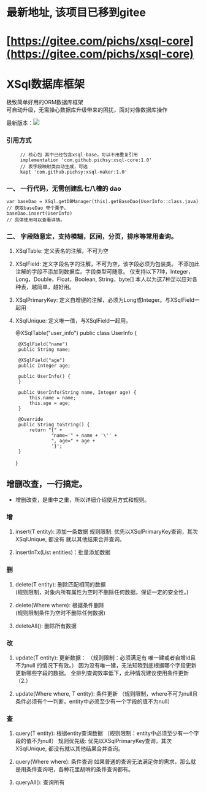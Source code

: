 

# 最新地址, 该项目已移到gitee

# [https://gitee.com/pichs/xsql-core](https://gitee.com/pichs/xsql-core)


# XSql数据库框架
 极致简单好用的ORM数据库框架<br>
 可自动升级，无需操心数据库升级带来的困扰，面对对像数据库操作

最新版本：[![](https://jitpack.io/v/pichsy/xsql-core.svg)](https://jitpack.io/#pichsy/xsql-core)

### 引用方式

         // 核心包 其中已经包含xsql-base，可以不用重复引用
         implementation 'com.github.pichsy:xsql-core:1.0'
         // 表字段映射类自动生成，可选
         kapt 'com.github.pichsy:xsql-maker:1.0'

### 一、 一行代码，无需创建乱七八槽的 dao
        
    var baseDao = XSql.getDBManager(this).getBaseDao(UserInfo::class.java)
    // 获取baseDao 举个栗子。
    baseDao.insert(UserInfo)
    // 具体使用可以查看详情。



### 二、 字段随意定，支持模糊，区间，分页，排序等常用查询。

1. XSqlTable: 定义表名的注解，不可为空
2. XSqlField: 定义字段名字的注解，不可为空，该字段必须为包装类。
              不添加此注解的字段不添加到数据库。字段类型可随意。
              仅支持以下7种，Integer，Long，Double，Float，Boolean, String，byte[]
              本人以为这7种足以应对各种表，越简单，越好用。
3. XSqlPrimaryKey: 定义自增键的注解，必须为Long或Integer。与XSqlField一起用
4. XSqlUnique: 定义唯一值，与XSqlField一起用。


    
    @XSqlTable("user_info")
    public class UserInfo {
    
        @XSqlField("name")
        public String name;
    
        @XSqlField("age")
        public Integer age;
    
        public UserInfo() {
        }
    
        public UserInfo(String name, Integer age) {
            this.name = name;
            this.age = age;
        }
    
        @Override
        public String toString() {
            return "{" +
                    "name='" + name + '\'' +
                    ", age=" + age +
                    '}';
        }
    }
    

## 增删改查，一行搞定。
- 增删改查，是重中之重，所以详细介绍使用方式和规则。

### 增

1. insert(T entity): 添加一条数据
   规则限制: 优先以XSqlPrimaryKey查询，其次XSqlUnique, 都没有
   就以其他结果合并查询。
    
    
2. insertInTx(List<T> entities)：批量添加数据

    


### 删
1. delete(T entity): 删除匹配相同的数据 <br/>
(规则限制，对象内所有属性为空时不删除任何数据，保证一定的安全性。)





2. delete(Where where): 根据条件删除<br/>
 (规则限制条件为空时不删除任何数据)




3. deleteAll(): 删除所有数据



### 改
1. update(T entity): 更新数据：
（规则限制：必须满足有 唯一建或者自增id且不为null 的情况下有效。）
因为没有唯一建，无法知晓到底根据哪个字段更新更新哪些字段的数据。
全排列查询效率低下，此种情况建议使用条件更新 （2.）




2. update(Where where, T entity): 条件更新
（规则限制，where不可为null且条件必须有个一判断。entity中必须至少有一个字段的值不为null）


### 查
1. query(T entity): 根据entity查询数据
（规则限制：entity中必须至少有一个字段的值不为null）
    规则优先级: 优先以XSqlPrimaryKey查询，其次XSqlUnique, 
    都没有就以其他结果合并查询。



2. query(Where where): 条件查询
如果普通的查询无法满足你的需求，那么就是用条件查询吧，各种花里胡哨的条件查询都有。





3. queryAll(): 查询所有
